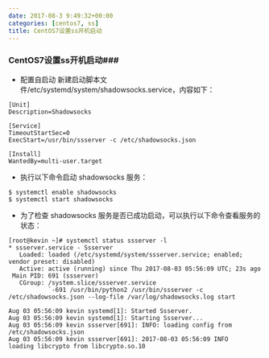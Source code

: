 ```yaml
---
date: 2017-08-3 9:49:32+00:00
categories: [centos7, ss]
title: CentOS7设置ss开机启动
---
```

### CentOS7设置ss开机启动###
- 配置自启动
新建启动脚本文件/etc/systemd/system/shadowsocks.service，内容如下：
```
[Unit]
Description=Shadowsocks

[Service]
TimeoutStartSec=0
ExecStart=/usr/bin/ssserver -c /etc/shadowsocks.json

[Install]
WantedBy=multi-user.target
```

- 执行以下命令启动 shadowsocks 服务：
```
$ systemctl enable shadowsocks
$ systemctl start shadowsocks
```
- 为了检查 shadowsocks 服务是否已成功启动，可以执行以下命令查看服务的状态：
```
[root@kevin ~]# systemctl status ssserver -l
* ssserver.service - Ssserver
   Loaded: loaded (/etc/systemd/system/ssserver.service; enabled; vendor preset: disabled)
   Active: active (running) since Thu 2017-08-03 05:56:09 UTC; 23s ago
 Main PID: 691 (ssserver)
   CGroup: /system.slice/ssserver.service
           `-691 /usr/bin/python2 /usr/bin/ssserver -c /etc/shadowsocks.json --log-file /var/log/shadowsocks.log start

Aug 03 05:56:09 kevin systemd[1]: Started Ssserver.
Aug 03 05:56:09 kevin systemd[1]: Starting Ssserver...
Aug 03 05:56:09 kevin ssserver[691]: INFO: loading config from /etc/shadowsocks.json
Aug 03 05:56:09 kevin ssserver[691]: 2017-08-03 05:56:09 INFO     loading libcrypto from libcrypto.so.10
```
